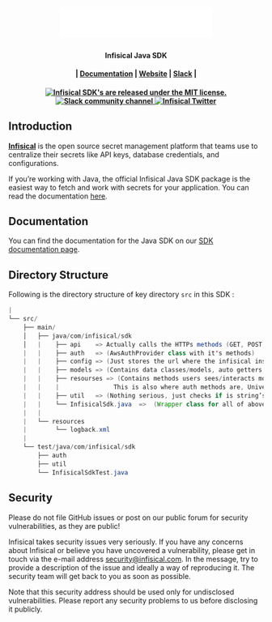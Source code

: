 <h1 align="center">
  <img width="300" src="/img/logoname-white.svg#gh-dark-mode-only" alt="infisical">
</h1>
<p align="center">
  <p align="center"><b>Infisical Java SDK</b></p>
<h4 align="center">
|
  <a href="https://infisical.com/docs/sdks/languages/java">Documentation</a> |
  <a href="https://www.infisical.com">Website</a> |
  <a href="https://infisical.com/slack">Slack</a> |
</h4>

<h4 align="center">
  <a href="https://github.com/Infisical/java-sdk/blob/main/LICENSE">
    <img src="https://img.shields.io/badge/license-MIT-blue.svg" alt="Infisical SDK's are released under the MIT license." />
  </a>
  <a href="https://infisical.com/slack">
    <img src="https://img.shields.io/badge/chat-on%20Slack-blueviolet" alt="Slack community channel" />
  </a>
  <a href="https://twitter.com/infisical">
    <img src="https://img.shields.io/twitter/follow/infisical?label=Follow" alt="Infisical Twitter" />
  </a>
</h4>

## Introduction

**[Infisical](https://infisical.com)** is the open source secret management platform that teams use to centralize their secrets like API keys, database credentials, and configurations.

If you’re working with Java, the official Infisical Java SDK package is the easiest way to fetch and work with secrets for your application. You can read the documentation [here](https://infisical.com/docs/sdks/languages/java).

## Documentation
You can find the documentation for the Java SDK on our [SDK documentation page](https://infisical.com/docs/sdks/languages/java).

## Directory Structure
Following is the directory structure of key directory ```src``` in this SDK :

```java
|
└── src/
    ├── main/
    │   ├── java/com/infisical/sdk
    │   |    ├── api    => Actually calls the HTTPs methods (GET, POST, etc.)
    |   |    ├── auth   => (AwsAuthProvider class with it's methods)
    |   |    ├── config => (Just stores the url where the infisical instance exists, "app.infisical.com")
    |   |    ├── models => (Contains data classes/models, auto getters, setters & constructors)
    |   |    ├── resourses => (Contains methods users sees/interacts mostly with,
    |   |    |               This is also where auth methods are, UniversalAuth LadpAutlogin)
    |   |    ├── util   => (Nothing serious, just checks if is string’s null/empty, converts map to object etc)
    |   |    └── InfisicalSdk.java  =>  (Wrapper class for all of above classes but uses only most useful ones.)
    |   |
    |   └── resources
    |        └── logback.xml
    |
    └── test/java/com/infisical/sdk
        ├── auth
        ├── util
        └── InfisicalSdkTest.java
```
## Security

Please do not file GitHub issues or post on our public forum for security vulnerabilities, as they are public!

Infisical takes security issues very seriously. If you have any concerns about Infisical or believe you have uncovered a vulnerability, please get in touch via the e-mail address security@infisical.com. In the message, try to provide a description of the issue and ideally a way of reproducing it. The security team will get back to you as soon as possible.

Note that this security address should be used only for undisclosed vulnerabilities. Please report any security problems to us before disclosing it publicly.
